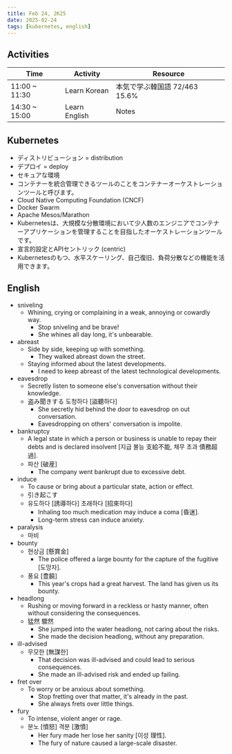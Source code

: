 ```yaml
---
title: Feb 24, 2K25
date: 2025-02-24
tags: [kubernetes, english]
---
```


## Activities

| Time | Activity | Resource |
| ---- | -------- | -------- |
| 11:00 ~ 11:30 | Learn Korean | 本気で学ぶ韓国語 72/463 15.6% |
| 14:30 ~ 15:00 | Learn English | Notes |

## Kubernetes

- ディストリビューション = distribution
- デプロイ = deploy
- セキュアな環境
- コンテナーを統合管理できるツールのことをコンテナーオーケストレーションツールと呼びます。
- Cloud Native Computing Foundation (CNCF)
- Docker Swarm
- Apache Mesos/Marathon
- Kubernetesは、大規模な分散環境において少人数のエンジニアでコンテナーアプリケーションを管理することを目指したオーケストレーションツールです。
- 宣言的設定とAPIセントリック (centric)
- Kubernetesのもつ、水平スケーリング、自己復旧、負荷分散などの機能を活用できます。

## English

- sniveling
  - Whining, crying or complaining in a weak, annoying or cowardly way.
    - Stop sniveling and be brave!
    - She whines all day long, it's unbearable.
- abreast
  - Side by side, keeping up with something.
    - They walked abreast down the street.
  - Staying informed about the latest developments.
    - I need to keep abreast of the latest technological developments.
- eavesdrop
  - Secretly listen to someone else's conversation without their knowledge.
  - 盗み聞きする 도청하다 [盜聽하다]
    - She secretly hid behind the door to eavesdrop on out conversation.
    - Eavesdropping on others' conversation is impolite.
- bankruptcy
  - A legal state in which a person or business is unable to repay their debts and is declared insolvent [지급 불능 支給不能, 채무 초과 債務超過].
  - 파산 [破産]
    - The company went bankrupt due to excessive debt.
- induce
  - To cause or bring about a particular state, action or effect.
  - 引き起こす
  - 유도하다 [誘導하다] 초래하다 [招來하다]
    - Inhaling too much medication may induce a coma [昏迷].
    - Long-term stress can induce anxiety.
- paralysis
  - 마비
- bounty
  - 현상금 [懸賞金]
    - The police offered a large bounty for the capture of the fugitive [도망자].
  - 풍요 [豊饒]
    - This year's crops had a great harvest. The land has given us its bounty.
- headlong
  - Rushing or moving forward in a reckless or hasty manner, often without considering the consequences.
  - 猛然 驟然
    - She jumped into the water headlong, not caring about the risks.
    - She made the decision headlong, without any preparation.
- ill-advised
  - 무모한 [無謀한]
    - That decision was ill-advised and could lead to serious consequences.
    - She made an ill-advised risk and ended up failing.
- fret over
  - To worry or be anxious about something.
    - Stop fretting over that matter, it's already in the past.
    - She always frets over little things. 
- fury
  - To intense, violent anger or rage.
  - 분노 [憤怒] 격분 [激憤]
    - Her fury made her lose her sanity [이성 理性].
    - The fury of nature caused a large-scale disaster.